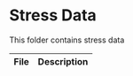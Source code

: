 # Stress Data

This folder contains stress data

File            		| Description
-----           		|------------